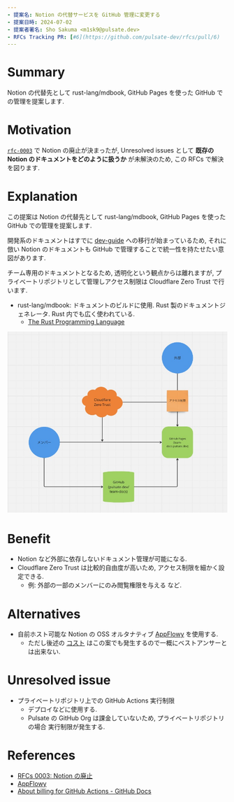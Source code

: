 ```yaml
---
- 提案名: Notion の代替サービスを GitHub 管理に変更する
- 提案日時: 2024-07-02
- 提案者署名: Sho Sakuma <m1sk9@pulsate.dev>
- RFCs Tracking PR: [#6](https://github.com/pulsate-dev/rfcs/pull/6)
---
```


# Summary

Notion の代替先として rust-lang/mdbook, GitHub Pages を使った GitHub での管理を提案します.

# Motivation

[`rfc-0003`](./0003-abolition-notion.md) で Notion の廃止が決まったが, Unresolved issues として **既存の Notion のドキュメントをどのように扱うか** が未解決のため, この RFCs で解決を図ります.

# Explanation

この提案は Notion の代替先として rust-lang/mdbook, GitHub Pages を使った GitHub での管理を提案します.

開発系のドキュメントはすでに [dev-guide](https://dev-guide.pulsate.dev) への移行が始まっているため, それに倣い Notion のドキュメントも GitHub で管理することで統一性を持たせたい意図があります.

チーム専用のドキュメントとなるため, 透明化という観点からは離れますが, プライベートリポジトリとして管理しアクセス制限は Cloudflare Zero Trust で行います.

- rust-lang/mdbook: ドキュメントのビルドに使用. Rust 製のドキュメントジェネレータ. Rust 内でも広く使われている.
  - [The Rust Programming Language](https://doc.rust-jp.rs/book-ja/)

![Mermaid](./0000-alternative-to-notion/mermaid.jpg)

# Benefit

- Notion など外部に依存しないドキュメント管理が可能になる.
- Cloudflare Zero Trust は比較的自由度が高いため, アクセス制限を細かく設定できる.
  - 例: 外部の一部のメンバーにのみ閲覧権限を与える など.

# Alternatives

- 自前ホスト可能な Notion の OSS オルタナティブ [AppFlowy](https://appflowy.io/) を使用する.
  - ただし後述の [コスト](#unresolved-issue) はこの案でも発生するので一概にベストアンサーとは出来ない.

# Unresolved issue

- プライベートリポジトリ上での GitHub Actions 実行制限
  - デプロイなどに使用する.
  - Pulsate の GitHub Org は課金していないため, プライベートリポジトリの場合 実行制限が発生する.

# References

- [RFCs 0003: Notion の廃止](./0003-abolition-notion.md)
- [AppFlowy](https://appflowy.io/)
- [About billing for GitHub Actions - GitHub Docs](https://docs.github.com/en/billing/managing-billing-for-github-actions/about-billing-for-github-actions)
